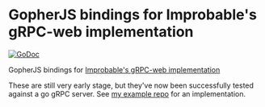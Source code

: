 # GopherJS bindings for Improbable's gRPC-web implementation

[![GoDoc](https://godoc.org/github.com/johanbrandhorst/gopherjs-improbable-grpc-web?status.svg)](https://godoc.org/github.com/johanbrandhorst/gopherjs-improbable-grpc-web)

GopherJS bindings for [Improbable's gRPC-web implementation](https://github.com/improbable-eng/grpc-web/)

These are still very early stage, but they've now been successfully tested against a go gRPC server.
See [my example repo](https://github.com/johanbrandhorst/gopherjs-improbable-grpc-web-example) for an implementation.
